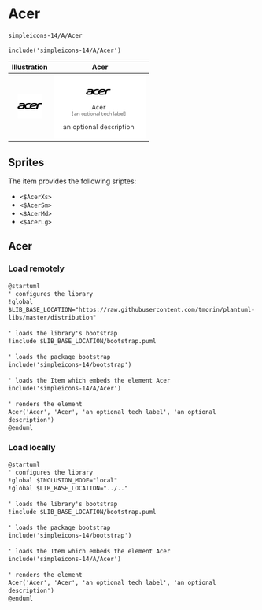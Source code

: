 # Acer


```text
simpleicons-14/A/Acer
```

```text
include('simpleicons-14/A/Acer')
```



| Illustration | Acer |
| :---: | :---: |
| ![illustration for Illustration](../../simpleicons-14/A/Acer.png) | ![illustration for Acer](../../simpleicons-14/A/Acer.Local.png) |



## Sprites
The item provides the following sriptes:

- `<$AcerXs>`
- `<$AcerSm>`
- `<$AcerMd>`
- `<$AcerLg>`





## Acer

### Load remotely
```plantuml
@startuml
' configures the library
!global $LIB_BASE_LOCATION="https://raw.githubusercontent.com/tmorin/plantuml-libs/master/distribution"

' loads the library's bootstrap
!include $LIB_BASE_LOCATION/bootstrap.puml

' loads the package bootstrap
include('simpleicons-14/bootstrap')

' loads the Item which embeds the element Acer
include('simpleicons-14/A/Acer')

' renders the element
Acer('Acer', 'Acer', 'an optional tech label', 'an optional description')
@enduml
```

### Load locally
```plantuml
@startuml
' configures the library
!global $INCLUSION_MODE="local"
!global $LIB_BASE_LOCATION="../.."

' loads the library's bootstrap
!include $LIB_BASE_LOCATION/bootstrap.puml

' loads the package bootstrap
include('simpleicons-14/bootstrap')

' loads the Item which embeds the element Acer
include('simpleicons-14/A/Acer')

' renders the element
Acer('Acer', 'Acer', 'an optional tech label', 'an optional description')
@enduml
```

